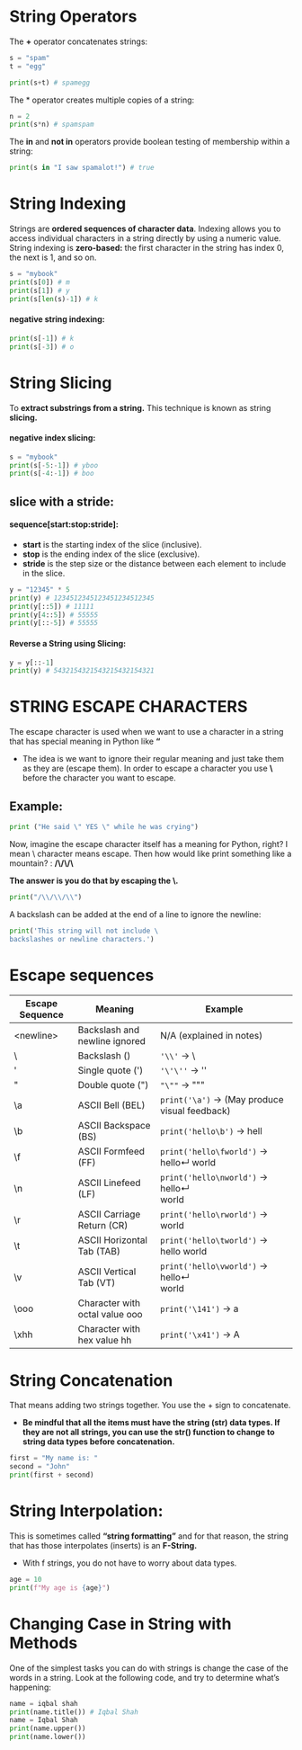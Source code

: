 # String Operators
The **+** operator concatenates strings:
```python
s = "spam"
t = "egg"

print(s+t) # spamegg
```
The * operator creates multiple copies of a string:
```python
n = 2 
print(s*n) # spamspam
```
The **in** and **not in** operators provide boolean testing of membership within a string:

```python
print(s in "I saw spamalot!") # true
```

# String Indexing
Strings are **ordered sequences of character data**. Indexing allows you to access individual characters in a string directly by using a numeric value. String indexing is **zero-based:** the first character in the string has index 0, the next is 1, and so on.

```python
s = "mybook"
print(s[0]) # m
print(s[1]) # y
print(s[len(s)-1]) # k
```
#### negative string indexing:
```python
print(s[-1]) # k
print(s[-3]) # o
```

# String Slicing
To **extract substrings from a string.** This technique is known as string **slicing.**

#### negative index slicing:
```python
s = "mybook"
print(s[-5:-1]) # yboo
print(s[-4:-1]) # boo
```
## slice with a stride:
#### sequence[start:stop:stride]:
- **start** is the starting index of the slice (inclusive).
- **stop** is the ending index of the slice (exclusive).
- **stride** is the step size or the distance between each element to include in the slice.
```python
y = "12345" * 5
print(y) # 1234512345123451234512345
print(y[::5]) # 11111
print(y[4::5]) # 55555
print(y[::-5]) # 55555
```
#### Reverse a String using Slicing:
```python
y = y[::-1]
print(y) # 5432154321543215432154321
```



# STRING ESCAPE CHARACTERS
The escape character is used when we want to use a character in a string that has special meaning in
Python like **“**

- The idea is we want to ignore their regular meaning and just take them as they are
(escape them). In order to escape a character you use **\\** before the character you want to escape.

## Example:
```python
print ("He said \" YES \" while he was crying")
```
Now, imagine the escape character itself has a meaning for Python, right? I mean \ character means escape. Then how would like print something like a mountain? : **/\\/\\/\\**

**The answer is you do that by escaping the \\.**

```python
print("/\\/\\/\\")
```

A backslash can be added at the end of a line to ignore the newline:
```python
print('This string will not include \
backslashes or newline characters.')
```

# Escape sequences

| Escape Sequence | Meaning                        | Example                     |
|-----------------|--------------------------------|-----------------------------|
| \<newline>      | Backslash and newline ignored  | N/A (explained in notes)   |
| \\              | Backslash (\)                  | `'\\'` -> \\               |
| \'              | Single quote (')               | `'\'\''` -> \''            |
| \"              | Double quote (")               | `"\""` -> "\""             |
| \a              | ASCII Bell (BEL)               | `print('\a')` -> (May produce visual feedback) |
| \b              | ASCII Backspace (BS)           | `print('hello\b')` -> hell |
| \f              | ASCII Formfeed (FF)            | `print('hello\fworld')` -> hello↵    world|
| \n              | ASCII Linefeed (LF)            | `print('hello\nworld')` -> hello↵<br>world|
| \r              | ASCII Carriage Return (CR)     | `print('hello\rworld')` -> world |
| \t              | ASCII Horizontal Tab (TAB)     | `print('hello\tworld')` -> hello   world |
| \v              | ASCII Vertical Tab (VT)        | `print('hello\vworld')` -> hello↵<br>world |
| \ooo            | Character with octal value ooo | `print('\141')` -> a       |
| \xhh            | Character with hex value hh    | `print('\x41')` -> A       |

# String Concatenation
That means adding two strings together. You use the + sign to concatenate.

- **Be mindful that all the items must have the string (str) data types. If they are not all strings, you can use
the str() function to change to string data types before concatenation.**

```python
first = "My name is: "
second = "John"
print(first + second)
```

# String Interpolation: 
This is sometimes called **“string formatting”** and for that reason, the string that has those interpolates
(inserts) is an **F-String.**
- With f strings, you do not have to worry about data types.

```python
age = 10
print(f"My age is {age}")
```

# Changing Case in String with Methods
One of the simplest tasks you can do with strings is change the case of the words in a string. Look at the following code, and try to determine what’s happening:
```python
name = iqbal shah
print(name.title()) # Iqbal Shah
name = Iqbal Shah
print(name.upper())
print(name.lower())
```
